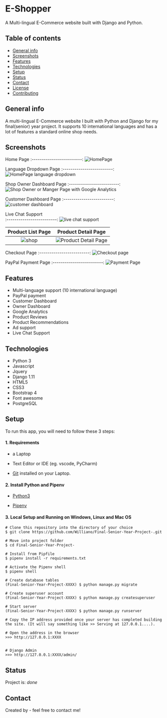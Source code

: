 # E-Shopper
A Multi-lingual E-Commerce website built with Django and Python.


## Table of contents
* [General info](#general-info)
* [Screenshots](#screenshots)
* [Features](#features)
* [Technologies](#technologies)
* [Setup](#setup)
* [Status](#status)
* [Contact](#contact)
* [License](#license)
* [Contributing](#contributing)


## General info
A multi-lingual E-Commerce website I built with Python and Django for my final(senior) year project. It supports 10 international languages and has a lot of features a standard online shop needs.

## Screenshots

Home Page
:-------------------------:
![HomePage](https://raw.githubusercontent.com/Umesh-310/Python-Django-Mca-4th/main/Project%20Screenshots/HomePage.JPG)


Language Dropdown Page
:-------------------------:
![HomePage language dropdown](https://user-images.githubusercontent.com/19711677/86519338-79714d00-bdff-11ea-8780-a09ec73ef9d4.JPG)


 Shop Owner Dashboard Page
:-------------------------:
![Shop Owner or Manger Page with Google Analytics](https://user-images.githubusercontent.com/19711677/86519242-79bd1880-bdfe-11ea-8681-a613f0e77faf.JPG)


Customer Dashboard Page
:-------------------------:
![customer dashboard](https://user-images.githubusercontent.com/19711677/86519241-79bd1880-bdfe-11ea-946c-27d0adf8745b.JPG)


Live Chat Support           
:-------------------------:
![live chat support](https://user-images.githubusercontent.com/19711677/86519249-7b86dc00-bdfe-11ea-8809-cb1e7c304637.JPG)

 
Product List Page       |  Product Detail Page
:-------------------------:|:-------------------------:
![shop](https://user-images.githubusercontent.com/19711677/86519337-79714d00-bdff-11ea-88a0-4001d8ab386a.JPG) | ![Product Detail Page](https://user-images.githubusercontent.com/19711677/86519245-7aee4580-bdfe-11ea-802f-154ad56b80ff.JPG)

Checkout Page 
:-------------------------:
![Checkout page](https://user-images.githubusercontent.com/19711677/86519248-7b86dc00-bdfe-11ea-9df0-4b1113de6938.JPG)


PayPal Payment Page
:-------------------------:
![Payment Page](https://user-images.githubusercontent.com/19711677/86519247-7b86dc00-bdfe-11ea-81f5-6a32aa760d7d.JPG)

## Features

* Multi-language support (10 international language)
* PayPal payment
* Customer Dashboard
* Owner Dashboard
* Google Analytics
* Product Reviews
* Product Recommendations
* Ad support
* Live Chat Support

## Technologies
* Python 3
* Javascript
* Jquery 
* Django 1.11
* HTML5
* CSS3 
* Bootstrap 4
* Font awesome
* PostgreSQL

## Setup

To run this app, you will need to follow these 3 steps:

#### 1. Requirements
  - a Laptop

  - Text Editor or IDE (eg. vscode, PyCharm)

  - [Git](https://git-scm.com/book/en/v2/Getting-Started-Installing-Git) installed on your Laptop.


#### 2. Install Python and Pipenv
  - [Python3](https://www.python.org/downloads/)
  

  - [Pipenv](https://pipenv-es.readthedocs.io/es/stable/)

#### 3. Local Setup and Running on Windows, Linux and Mac OS

  ```
  # Clone this repository into the directory of your choice
  $ git clone https://github.com/Williano/Final-Senior-Year-Project-.git

  # Move into project folder
  $ cd Final-Senior-Year-Project-

  # Install from Pipfile
  $ pipenv install -r requirements.txt 

  # Activate the Pipenv shell
  $ pipenv shell

  # Create database tables
  (Final-Senior-Year-Project-XXXX) $ python manage.py migrate
  
  # Create superuser account
  (Final-Senior-Year-Project-XXXX) $ python manage.py createsuperuser

  # Start server
  (Final-Senior-Year-Project-XXXX) $ python manage.py runserver
  
  # Copy the IP address provided once your server has completed building the site. (It will say something like >> Serving at 127.0.0.1....).
  
  # Open the address in the browser
  >>> http://127.0.0.1:XXXX
  
  
  # Django Admin
  >>> http://127.0.0.1:XXXX/admin/
  ```


## Status
Project is: _done_

## Contact
Created by - feel free to contact me!



